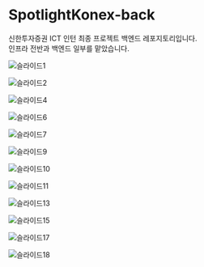 <h1>SpotlightKonex-back</h1>

신한투자증권 ICT 인턴 최종 프로젝트 백엔드 레포지토리입니다.<br/>
인프라 전반과 백엔드 일부를 맡았습니다.<br/>

![슬라이드1](https://github.com/2522001/SpotlightKonex-back/assets/83651335/9c90ec14-45fd-4c51-8666-1b7672a06633)

![슬라이드2](https://github.com/2522001/SpotlightKonex-back/assets/83651335/ae664cf3-2e9a-4176-87df-5c043624410d)

![슬라이드4](https://github.com/2522001/SpotlightKonex-back/assets/83651335/d1973b2c-9942-454c-a00a-5810163d3b2f)

![슬라이드6](https://github.com/2522001/SpotlightKonex-back/assets/83651335/bb21b419-f543-44e3-b73a-d32f940b6bf1)

![슬라이드7](https://github.com/2522001/SpotlightKonex-back/assets/83651335/952e3712-dc9c-42e3-bacf-ad8679f199be)

![슬라이드9](https://github.com/2522001/SpotlightKonex-back/assets/83651335/390c2923-1c40-446f-b1a3-09c9ec369f01)

![슬라이드10](https://github.com/2522001/SpotlightKonex-back/assets/83651335/0f1f88af-d700-4f02-ad26-429d0277ae7d)

![슬라이드11](https://github.com/2522001/SpotlightKonex-back/assets/83651335/de4cbd92-44b3-47d7-b76d-570f5494ddfd)

![슬라이드13](https://github.com/2522001/SpotlightKonex-back/assets/83651335/e1dc0c2e-de9c-43ff-973e-3a81337daced)

![슬라이드15](https://github.com/2522001/SpotlightKonex-back/assets/83651335/5d3d48e7-f3f6-4e98-8322-c20a91955844)

![슬라이드17](https://github.com/2522001/SpotlightKonex-back/assets/83651335/3e975990-594d-44b6-bf60-3a23fd3cc2b2)

![슬라이드18](https://github.com/2522001/SpotlightKonex-back/assets/83651335/41db0d7c-7149-4455-8f6a-0fe4198cc357)












